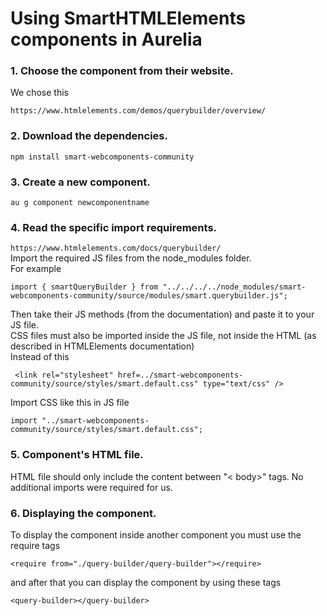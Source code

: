 # Using SmartHTMLElements components in Aurelia

### 1. Choose the component from their website.
We chose this
```
https://www.htmlelements.com/demos/querybuilder/overview/
```

### 2. Download the dependencies.
````
npm install smart-webcomponents-community
````

### 3. Create a new component.
````
au g component newcomponentname
````

### 4. Read the specific import requirements.
``
https://www.htmlelements.com/docs/querybuilder/
``<br>
Import the required JS files from the node_modules folder.<br>
For example
````$xslt
import { smartQueryBuilder } from "../../../../node_modules/smart-webcomponents-community/source/modules/smart.querybuilder.js";
````
Then take their JS methods (from the documentation) and paste it to your JS file.<br>
CSS files must also be imported inside the JS file, not inside the HTML (as described in HTMLElements documentation)
<br>
Instead of this
````
 <link rel="stylesheet" href=../smart-webcomponents-community/source/styles/smart.default.css" type="text/css" />
````
Import CSS like this in JS file
````
import "../smart-webcomponents-community/source/styles/smart.default.css";
````
### 5. Component's HTML file.
HTML file should only include the content between "< body>" tags. No additional imports were required for us.

### 6. Displaying the component.
To display the component inside another component you must use the require tags
```
<require from="./query-builder/query-builder"></require>
```
and after that you can display the component by using these tags
````
<query-builder></query-builder>
````
